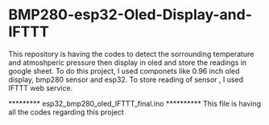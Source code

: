 # BMP280-esp32-Oled-Display-and-IFTTT

This repository is having the codes to detect the sorrounding temperature and atmoshperic pressure then display in oled and store the readings in google sheet. 
To do this project, I used componets like 0.96 inch oled display, bmp280 sensor and esp32. 
To store reading of sensor , I used IFTTT web service.

********* esp32_bmp280_oled_IFTTT_final.ino **********
This file is having all the codes regarding this project
